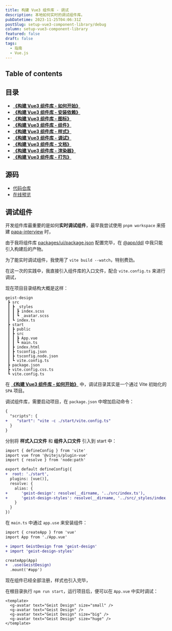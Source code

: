 ```yaml
---
title: 构建 Vue3 组件库 - 调试
description: 本地如何实时的调试组件库。
pubDatetime: 2023-11-25T04:06:31Z
postSlug: setup-vue3-component-library/debug
column: setup-vue3-component-library
featured: false
draft: false
tags:
  - 指南
  - Vue.js
---
```


## Table of contents

## 目录

- [**《构建 Vue3 组件库 - 如何开始》**](/posts/setup-vue3-component-library/how-to-start)
- [**《构建 Vue3 组件库 - 安装依赖》**](/posts/setup-vue3-component-library/install-deps)
- [**《构建 Vue3 组件库 - 图标》**](/posts/setup-vue3-component-library/svg-icon)
- [**《构建 Vue3 组件库 - 组件》**](/posts/setup-vue3-component-library/sfc)
- [**《构建 Vue3 组件库 - 样式》**](/posts/setup-vue3-component-library/css)
- [**《构建 Vue3 组件库 - 调试》**](/posts/setup-vue3-component-library/debug)
- [**《构建 Vue3 组件库 - 文档》**](/posts/setup-vue3-component-library/doc)
- [**《构建 Vue3 组件库 - 渲染器》**](/posts/setup-vue3-component-library/plopjs)
- [**《构建 Vue3 组件库 - 打包》**](/posts/setup-vue3-component-library/build)

## 源码

- [代码仓库](https://github.com/passionzale/geist-design)
- [在线预览](https://geist-design.lovchun.com)

## 调试组件

开发组件库最重要的是如何**实时调试组件**，最早我尝试使用 `pnpm workspace` 来搭建 [papa-interview](https://github.com/passionzale/papa-interview) 时，

由于我将组件库 [packages/ui/package.json](https://github.com/PassionZale/papa-interview/tree/main/packages/ui/package.json) 配置完毕，在 [@app/ddl](https://github.com/PassionZale/papa-interview/tree/main/@app/ddl) 中我只能引入构建后的产物。

为了能实时调试组件，我使用了 `vite build --watch`，特别费劲。

在这一次的实践中，我直接引入组件库的入口文件，配合 `vite.config.ts` 来进行调试，

现在项目目录结构大概是这样：

<Tree data={Data} />

```ansi
geist-design
 ┣ src
 ┃ ┣ _styles
 ┃ ┃ ┣ index.scss
 ┃ ┃ ┗ _avatar.scss
 ┃ ┗ index.ts
 ┣ start
 ┃ ┣ public
 ┃ ┣ src
 ┃ ┃ ┣ App.vue
 ┃ ┃ ┗ main.ts
 ┃ ┣ index.html
 ┃ ┣ tsconfig.json
 ┃ ┣ tsconfig.node.json
 ┃ ┗ vite.config.ts
 ┣ package.json
 ┣ vite.config.css.ts
 ┗ vite.config.ts
```

在 [**《构建 Vue3 组件库 - 如何开始》**](/posts/setup-vue3-component-library/how-to-start) 中，调试目录其实是一个通过 Vite 初始化的 `SPA` 项目。

调试组件库，需要启动项目，在 `package.json` 中增加启动命令：

```diff title="package.json"
{
  "scripts": {
+    "start": "vite -c ./start/vite.config.ts"
  }
}
```

分别将 **样式入口文件** 和 **组件入口文件** 引入到 start 中：

```diff title="start/vite.config.ts"
import { defineConfig } from 'vite'
import vue from '@vitejs/plugin-vue'
import { resolve } from 'node:path'

export default defineConfig({
+  root: './start',
  plugins: [vue()],
  resolve: {
    alias: {
+      'geist-design': resolve(__dirname, '../src/index.ts'),
+      'geist-design-styles': resolve(__dirname, '../src/_styles/index.scss')
    }
  }
})
```

在 `main.ts` 中通过 `app.use` 来安装组件：

```diff title="start/src/main.ts"
import { createApp } from 'vue'
import App from './App.vue'

+ import GeistDesign from 'geist-design'
+ import 'geist-design-styles'

createApp(App)
+  .use(GeistDesign)
  .mount('#app')
```

现在组件已经全部注册，样式也引入完毕，

在根目录执行 `npm run start`，运行项目后，便可以在 `App.vue` 中实时调试：

```astro title="src/App.vue"
<template>
  <g-avatar text="Geist Design" size="small" />
  <g-avatar text="Geist Design" />
  <g-avatar text="Geist Design" size="big" />
  <g-avatar text="Geist Design" size="huge" />
</template>
```
